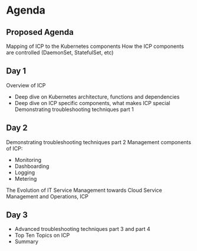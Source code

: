 # Agenda

## Proposed Agenda

Mapping of ICP to the Kubernetes components
How the ICP components are controlled (DaemonSet, StatefulSet, etc)


## Day 1

Overview of ICP

- Deep dive on Kubernetes architecture, functions and dependencies
- Deep dive on ICP specific components, what makes ICP special
Demonstrating troubleshooting techniques part 1
 
## Day 2

Demonstrating troubleshooting techniques part 2
Management components of ICP:

- Monitoring
- Dashboarding
- Logging
- Metering

The Evolution of IT Service Management towards Cloud Service Management and Operations, ICP
 
## Day 3

- Advanced troubleshooting techniques part 3 and part 4
- Top Ten Topics on ICP
- Summary
